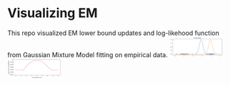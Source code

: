 # Visualizing EM
This repo visualized EM lower bound updates and log-likehood function from Gaussian Mixture Model fitting on empirical data.
<img src="illustrations/EM.gif" width="120px"/> 
<img src="illustrations/lower_bound.gif" width="120px"/> 
